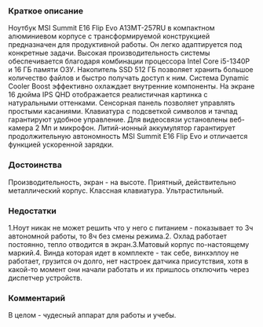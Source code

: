 ### **Краткое описание**
Ноутбук MSI Summit E16 Flip Evo A13MT-257RU в компактном алюминиевом корпусе с трансформируемой конструкцией предназначен для продуктивной работы. Он легко адаптируется под конкретные задачи. Высокая производительность системы обеспечивается благодаря комбинации процессора Intel Core i5-1340P и 16 ГБ памяти ОЗУ. Накопитель SSD 512 ГБ позволяет хранить большое количество файлов и быстро получать доступ к ним. Система Dynamic Cooler Boost эффективно охлаждает внутренние компоненты.  На экране 16 дюйма IPS QHD отображается реалистичная картинка с натуральными оттенками. Сенсорная панель позволяет управлять простыми касаниями. Клавиатура с подсветкой символов и тачпад гарантируют удобное управление. Для видеосвязи установлены веб-камера 2 Мп и микрофон. Литий-ионный аккумулятор гарантирует продолжительную автономность MSI Summit E16 Flip Evo и отличается функцией ускоренной зарядки.

### **Достоинства**
Производительность, экран - на высоте. Приятный, действительно металлический корпус. Классная клавиатура. Ультрастильный.

### **Недостатки**
1.Ноут никак не может решить что у него с питанием - показывает то 3ч автономной работы, то 8ч без смены режима.2. Охлад работает постоянно, тепло отводится в экран.3.Матовый корпус по-настоящему маркий.4. Винда которая идет в комплекте - так себе, винхэллоу не работает, грузится оч долго, нет настроек датчика присутствия, хотя в какой-то момент они начали работать и их пришлось отключить через диспетчер устройств.

### **Комментарий**
В целом - чудесный аппарат для работы и учебы.
